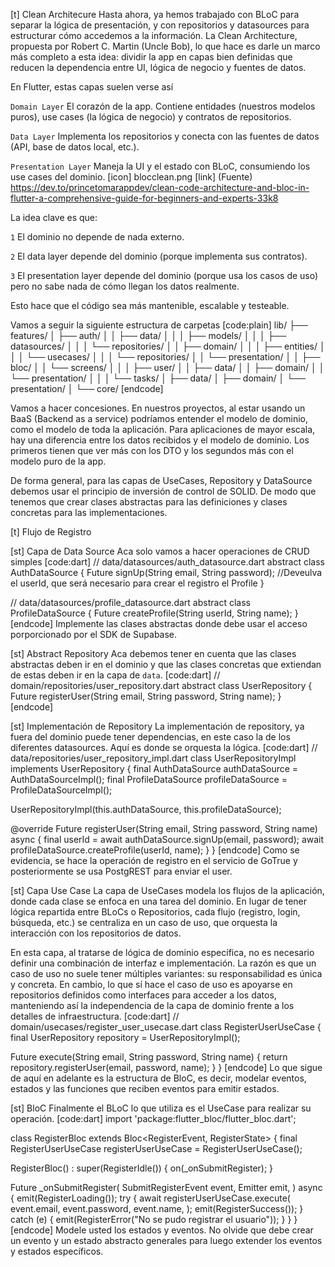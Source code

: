 [t] Clean Architecure
Hasta ahora, ya hemos trabajado con BLoC para separar la lógica de presentación, y con repositorios y datasources para estructurar cómo accedemos a la información. La Clean Architecture, propuesta por Robert C. Martin (Uncle Bob), lo que hace es darle un marco más completo a esta idea: dividir la app en capas bien definidas que reducen la dependencia entre UI, lógica de negocio y fuentes de datos.

En Flutter, estas capas suelen verse así

`Domain Layer`
El corazón de la app. Contiene entidades (nuestros modelos puros), use cases (la lógica de negocio) y contratos de repositorios.

`Data Layer`
Implementa los repositorios y conecta con las fuentes de datos (API, base de datos local, etc.).

`Presentation Layer`
 Maneja la UI y el estado con BLoC, consumiendo los use cases del dominio.
[icon] blocclean.png
[link] (Fuente) https://dev.to/princetomarappdev/clean-code-architecture-and-bloc-in-flutter-a-comprehensive-guide-for-beginners-and-experts-33k8

La idea clave es que:

`1` El dominio no depende de nada externo.

`2` El data layer depende del dominio (porque implementa sus contratos).

`3` El presentation layer depende del dominio (porque usa los casos de uso) pero no sabe nada de cómo llegan los datos realmente.

Esto hace que el código sea más mantenible, escalable y testeable.

Vamos a seguir la siguiente estructura de carpetas
[code:plain]
lib/
├── features/
│   ├── auth/
│   │   ├── data/
│   │   │   ├── models/
│   │   │   ├── datasources/
│   │   │   └── repositories/
│   │   ├── domain/
│   │   │   ├── entities/
│   │   │   └── usecases/
│   │   │   └── repositories/
│   │   └── presentation/
│   │       ├── bloc/
│   │       └── screens/
│   │
│   ├── user/
│   │   ├── data/
│   │   ├── domain/
│   │   └── presentation/
│   │
│   └── tasks/
│       ├── data/
│       ├── domain/
│       └── presentation/
│
└── core/
[endcode]

Vamos a hacer concesiones. En nuestros proyectos, al estar usando un BaaS (Backend as a service) podríamos entender el modelo de dominio, como el modelo de toda la aplicación. Para aplicaciones de mayor escala, hay una diferencia entre los datos recibidos y el modelo de dominio. Los primeros tienen que ver más con los DTO y los segundos más con el modelo puro de la app.

De forma general, para las capas de UseCases, Repository y DataSource debemos usar el principio de inversión de control de SOLID. De modo que tenemos que crear clases abstractas para las definiciones y clases concretas para las implementaciones.

[t] Flujo de Registro

[st] Capa de Data Source
Aca solo vamos a hacer operaciones de CRUD simples
[code:dart]
// data/datasources/auth_datasource.dart
abstract class AuthDataSource {
  Future<String> signUp(String email, String password);
  //Deveulva el userId, que será necesario para crear el registro el Profile
}

// data/datasources/profile_datasource.dart
abstract class ProfileDataSource {
  Future<void> createProfile(String userId, String name);
}
[endcode]
Implemente las clases abstractas donde debe usar el acceso porporcionado por el SDK de Supabase.

[st] Abstract Repository
Aca debemos tener en cuenta que las clases abstractas deben ir en el dominio y que las clases concretas que extiendan de estas deben ir en la capa de `data`.
[code:dart]
// domain/repositories/user_repository.dart
abstract class UserRepository {
  Future<void> registerUser(String email, String password, String name);
}
[endcode]

[st] Implementación de Repository
La implementación de repository, ya fuera del dominio puede tener dependencias, en este caso la de los diferentes datasources. Aquí es donde se orquesta la lógica.
[code:dart]
// data/repositories/user_repository_impl.dart
class UserRepositoryImpl implements UserRepository {
  final AuthDataSource authDataSource = AuthDataSourceImpl();
  final ProfileDataSource profileDataSource = ProfileDataSourceImpl();

  UserRepositoryImpl(this.authDataSource, this.profileDataSource);

  @override
  Future<void> registerUser(String email, String password, String name) async {
    final userId = await authDataSource.signUp(email, password);
    await profileDataSource.createProfile(userId, name);
  }
}
[endcode]
Como se evidencia, se hace la operación de registro en el servicio de GoTrue y posteriormente se usa PostgREST para enviar el user.

[st] Capa Use Case
La capa de UseCases modela los flujos de la aplicación, donde cada clase se enfoca en una tarea del dominio. En lugar de tener lógica repartida entre BLoCs o Repositorios, cada flujo (registro, login, búsqueda, etc.) se centraliza en un caso de uso, que orquesta la interacción con los repositorios de datos.

En esta capa, al tratarse de lógica de dominio específica, no es necesario definir una combinación de interfaz e implementación. La razón es que un caso de uso no suele tener múltiples variantes: su responsabilidad es única y concreta. En cambio, lo que sí hace el caso de uso es apoyarse en repositorios definidos como interfaces para acceder a los datos, manteniendo así la independencia de la capa de dominio frente a los detalles de infraestructura.
[code:dart]
// domain/usecases/register_user_usecase.dart
class RegisterUserUseCase {
  final UserRepository repository = UserRepositoryImpl();

  Future<void> execute(String email, String password, String name) {
    return repository.registerUser(email, password, name);
  }
}
[endcode]
Lo que sigue de aquí en adelante es la estructura de BloC, es decir, modelar eventos, estados y las funciones que reciben eventos para emitir estados.

[st] BloC
Finalmente el BLoC lo que utiliza es el UseCase para realizar su operación.
[code:dart]
import 'package:flutter_bloc/flutter_bloc.dart';

class RegisterBloc extends Bloc<RegisterEvent, RegisterState> {
  final RegisterUserUseCase registerUserUseCase = RegisterUserUseCase();

  RegisterBloc() : super(RegisterIdle()) {
    on<SubmitRegisterEvent>(_onSubmitRegister);
  }

  Future<void> _onSubmitRegister(
    SubmitRegisterEvent event,
    Emitter<RegisterState> emit,
  ) async {
    emit(RegisterLoading());
    try {
      await registerUserUseCase.execute(
        event.email,
        event.password,
        event.name,
      );
      emit(RegisterSuccess());
    } catch (e) {
      emit(RegisterError("No se pudo registrar el usuario"));
    }
  }
}
[endcode]
Modele usted los estados y eventos. No olvide que debe crear un evento y un estado abstracto generales para luego extender los eventos y estados específicos.